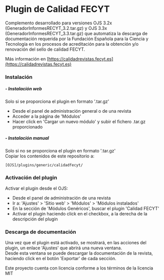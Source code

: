 # Plugin de Calidad FECYT

Complemento desarrollado para versiones OJS 3.2x (GeneradorInformesRECYT_3.2.tar.gz) y OJS 3.3x (GeneradorInformesRECYT_3.3.tar.gz) que automatiza la descarga de documentación requerida por la Fundación Española para la Ciencia y Tecnología en los procesos de acreditación para la obtención y/o renovación del sello de calidad FECYT.  

Más información en [https://calidadrevistas.fecyt.es](https://calidadrevistas.fecyt.es)  

### Instalación
##### - Instalación web

Solo si se proporciona el plugin en formato '.tar.gz'  
- Desde el panel de administración general o de una revista  
- Acceder a la página de 'Módulos'  
- Hacer click en 'Cargar un nuevo módulo' y subir el fichero .tar.gz proporcionado

##### - Instalación manual  

Solo si no se proporciona el plugin en formato '.tar.gz'  
Copiar los contenidos de este repositorio a:  
```
[OJS]/plugins/generic/calidadfecyt/
```

### Activación del plugin  

Activar el plugin desde el OJS:  
- Desde el panel de administración de una revista  
- Ir a: 'Ajustes' > 'Sitio web' > 'Módulos' > 'Módulos instalados'  
- En la sección de 'Módulos Genéricos', buscar el plugin 'Calidad FECYT' 
- Activar el plugin haciendo click en el checkbox, a la derecha de la descripción del plugin  

### Descarga de documentación

Una vez que el plugin está activado, se mostrará, en las acciones del plugin, un enlace 'Ajustes' que abrirá una nueva ventana.  
Desde esta ventana se puede descargar la documentación de la revista, haciendo click en el botón 'Exportar' de cada sección.  



Este proyecto cuenta con licencia conforme a los términos de la licencia MIT




